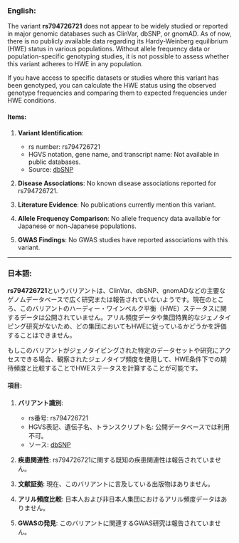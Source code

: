 ### English:
The variant **rs794726721** does not appear to be widely studied or reported in major genomic databases such as ClinVar, dbSNP, or gnomAD. As of now, there is no publicly available data regarding its Hardy-Weinberg equilibrium (HWE) status in various populations. Without allele frequency data or population-specific genotyping studies, it is not possible to assess whether this variant adheres to HWE in any population.

If you have access to specific datasets or studies where this variant has been genotyped, you can calculate the HWE status using the observed genotype frequencies and comparing them to expected frequencies under HWE conditions.

#### Items:
1. **Variant Identification**:  
   - rs number: rs794726721  
   - HGVS notation, gene name, and transcript name: Not available in public databases.  
   - Source: [dbSNP](https://www.ncbi.nlm.nih.gov/snp/)

2. **Disease Associations**: No known disease associations reported for rs794726721.

3. **Literature Evidence**: No publications currently mention this variant.

4. **Allele Frequency Comparison**: No allele frequency data available for Japanese or non-Japanese populations.

5. **GWAS Findings**: No GWAS studies have reported associations with this variant.

---

### 日本語:
**rs794726721**というバリアントは、ClinVar、dbSNP、gnomADなどの主要なゲノムデータベースで広く研究または報告されていないようです。現在のところ、このバリアントのハーディー・ワインベルク平衡（HWE）ステータスに関するデータは公開されていません。アリル頻度データや集団特異的なジェノタイピング研究がないため、どの集団においてもHWEに従っているかどうかを評価することはできません。

もしこのバリアントがジェノタイピングされた特定のデータセットや研究にアクセスできる場合、観察されたジェノタイプ頻度を使用して、HWE条件下での期待頻度と比較することでHWEステータスを計算することが可能です。

#### 項目:
1. **バリアント識別**:  
   - rs番号: rs794726721  
   - HGVS表記、遺伝子名、トランスクリプト名: 公開データベースでは利用不可。  
   - ソース: [dbSNP](https://www.ncbi.nlm.nih.gov/snp/)

2. **疾患関連性**: rs794726721に関する既知の疾患関連性は報告されていません。

3. **文献証拠**: 現在、このバリアントに言及している出版物はありません。

4. **アリル頻度比較**: 日本人および非日本人集団におけるアリル頻度データはありません。

5. **GWASの発見**: このバリアントに関連するGWAS研究は報告されていません。